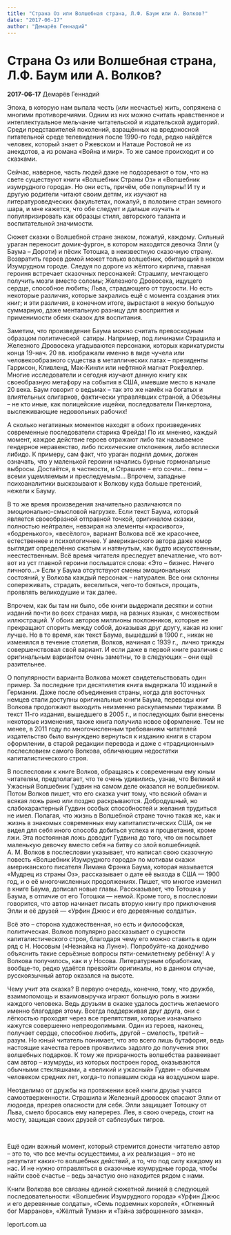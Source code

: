 ```yaml
---
title: "Страна Оз или Волшебная страна, Л.Ф. Баум или А. Волков?"
date: "2017-06-17"
author: "Демарёв Геннадий"
---
```


# Страна Оз или Волшебная страна, Л.Ф. Баум или А. Волков?

**2017-06-17** Демарёв Геннадий

Эпоха, в  которую нам выпала честь (или несчастье) жить, сопряжена с многими  противоречиями. Одним из них можно считать нравственное и  интеллектуальное мельчание читательской и издательской аудиторий. Среди  представителей поколений, взращённых на вредоносной питательной среде  телевидения после 1990-го года, редко найдётся человек, который знает о  Ржевском и Наташе Ростовой не из анекдотов, а из романа «Война и мир».  То же самое происходит и со сказками. 

Сейчас,  наверное, часть людей даже не подозревают о том, что на свете существуют  книги «Волшебник Страны Оз» и «Волшебник изумрудного города». Но они  есть, причём, обе популярны! И ту и другую родители читают своим детям,  их изучают на литературоведческих факультетах, пожалуй, в половине стран  земного шара, и мне кажется, что обе следует и дальше изучать и  популяризировать как образцы стиля, авторского таланта и воспитательной  значимости. 

Сюжет  сказки о Волшебной стране знаком, пожалуй, каждому. Сильный ураган  переносит домик-фургон, в котором находятся девочка Элли (у Баума –  Дороти) и пёсик Тотошка, в неизвестную сказочную страну. Возвратить  героев домой может только волшебник, обитающий в неком Изумрудном  городе. Следуя по дороге из жёлтого кирпича, главная героиня встречает  сказочных персонажей: Страшилу, мечтающего получить мозги вместо соломы;  Железного Дровосека, ищущего сердце, способное любить; Льва,  страдающего от трусости. Но есть  некоторые различия, которые закрались ещё с момента создания этих книг; и  эти различия, в конечном итоге, вырастают в некую большую суммарную,  даже ментальную разницу для восприятия и применимости обеих сказок для  воспитания.

Заметим,  что произведение Баума можно считать превосходным образцом политической   сатиры. Например, под личинами Страшила и Железного Дровосека  угадываются персонажи, которых карикатуристы конца 19-нач. 20 вв.  изображали именно в виде чучела или человекообразного существа в  металлических латах – президенты Гаррисон, Кливленд, Мак-Кинли или  нефтяной магнат Рокфеллер. Многие исследователи и сегодня изучают данную  книгу как своеобразную метафору на события в США, имевшие место в  начале 20 века. Баум говорит о ведьмах – так это же намёк на богатых и  влиятельных олигархов, фактически управлявших страной, а Обезьяны – не  кто иные, как полицейские ищейки, последователи Пинкертона,  выслеживающие недовольных рабочих!

А  сколько негативных моментов находят в обоих произведениях современные  последователи старика Фрейда! По их мнению, каждый момент, каждое  действие героев отражают либо так называемое гендерное неравенство, либо  психические отклонения, либо всплески либидо. К примеру, сам факт, что  ураган поднял домик, должен означать, что у маленькой героини начались  бурные гормональные выбросы. Достаётся, в частности, и Страшиле – его  сочли… геем – всеми ущемляемым и преследуемым… Впрочем, западные  психоаналитики высказывают к Волкову куда больше претензий, нежели к  Бауму.

В то же  время произведения значительно различаются по эмоционально-смысловой  нагрузке. Если текст Баума, который является своеобразной отправной  точкой, оригиналом сказки, полностью нейтрален, невзирая на элементы  «красивого», «бодренького», «весёлого», вариант Волкова всё же  красочнее, естественнее и психологичнее. У американского автора даже  юмор выглядит определённо сжатым и натянутым, как будто искусственным,  неестественным. Всё время читателя преследует впечатление, что вот-вот  из уст главной героини послышатся слова: «Это – бизнес. Ничего личного…»  Если у Баума отсутствуют смены эмоциональных состояний, у Волкова  каждый персонаж – натурален. Все они склонны сопереживать, страдать,  веселиться, чего-то бояться, прощать, проявлять великодушие и так далее. 

Впрочем,  как бы там ни было, обе книги выдержали десятки и сотни изданий почти  во всех странах мира, на разных языках, с множеством иллюстраций. У  обоих авторов миллионы поклонников, которые не прекращают спорить между  собой, доказывая друг другу, какая из книг лучше. Но в то время, как  текст Баума, вышедший в 1900 г., никак не изменялся в течение столетия,  Волков, начиная с 1939 г.,  лично трижды совершенствовал свой вариант. И  если даже в первой книге различия с оригинальным вариантом очень  заметны, то в следующих – они ещё разительнее. 

О популярности варианта Волкова может свидетельствовать один пример. За  последние три десятилетия книга выдержала 10 изданий в Германии. Даже  после объединения страны, когда для восточных немцев стали доступны  оригинальные книги Баума, переводы книг Волкова продолжают выходить  неизменно раскупаемыми тиражами. В текст 11-го издания, вышедшего в 2005 г.,  и последующих были внесены некоторые изменения, также книга получила  новое оформление. Тем не менее, в 2011 году по многочисленным  требованиям читателей издательство было вынуждено вернуться к изданию  книги в старом оформлении, в старой редакции перевода и даже с  «традиционным» послесловием самого Волкова, обличающим недостатки  капиталистического строя.

В послесловии к книге Волков,  обращаясь к современным ему юным читателям, предполагает, что те очень  удивились, узнав, что Великий и Ужасный Волшебник Гудвин на самом деле  оказался не волшебником. Потом Волков пишет, что его сказка учит тому,  что всякий обман и всякая ложь рано или поздно раскрываются.  Добродушный, но слабохарактерный Гудвин особых способностей и желания  трудиться не имел. Полагая, что жизнь в Волшебной стране точно такая же,  как и жизнь в знакомых современных ему капиталистических США, он не  видел для себя иного способа добиться успеха и процветания, кроме лжи.  Эта постоянная ложь доводит Гудвина до того, что он посылает маленькую  девочку вместо себя на битву со злой волшебницей. А. М. Волков в  послесловии указывает, что написал свою сказочную повесть «Волшебник  Изумрудного города» по мотивам сказки американского писателя Лимана  Фрэнка Баума, которая называется «Мудрец из страны Оз», рассказывает о  дате её выхода в США — 1900 год, и о её многочисленных продолжениях.  Пишет, что многое изменил в книге Баума, дописал новые главы.  Рассказывает, что Тотошка у Баума, в отличие от его Тотошки — немой.  Кроме того, в послесловии говорится, что автор начинает писать вторую  книгу про приключения Элли и её друзей — «Урфин Джюс и его деревянные  солдаты».

Всё это –  сторона художественная, но есть и философская, политическая. Волков  популярно рассказывает о сущности капиталистического строя, благодаря  чему его можно ставить в один ряд с Н. Носовым («Незнайка на Луне»).  Попробуйте-ка доходчиво объяснить такие серьёзные вопросы  пяти-семилетнему ребёнку! А у Волкова получилось, как и у Носова. Литературным обработкам, вообще-то, редко удаётся превзойти оригиналы,  но в данном случае, русскоязычный автор оказался на высоте.

Чему  учит эта сказка? В первую очередь, конечно, тому, что дружба,  взаимопомощь и взаимовыручка играют большую роль в жизни каждого  человека. Ведь друзьям в сказке удалось достичь желаемого именно  благодаря этому. Всегда поддерживая друг друга, они с лёгкостью проходят  через все препятствия, которые изначально кажутся совершенно  непреодолимыми. Один из героев, наконец, получает сердце, способное  любить, другой – смелость, третий – разум. Но  юный читатель понимает, что это всего лишь бутафория, ведь настоящие  качества героев проявились задолго до получения этих волшебных подарков.  К тому же призрачность волшебства развеивает сам автор – изумруды, из  которых построен город, оказываются обычными стекляшками, а «великий и  ужасный» Гудвин – обычным человеком средних лет, когда-то попавшим сюда  на воздушном шаре.

Неотделимо  от дружбы на протяжении всей книги друзья учатся самоотверженности.  Страшила и Железный дровосек спасают Элли от людоеда, презрев опасности  для себя. Элли защищает Тотошку от Льва, смело бросаясь ему наперерез.  Лев, в свою очередь, стоит на мосту, защищая своих друзей от саблезубых  тигров.

 

Ещё  один важный момент, который стремится донести читателю автор – это то,  что все мечты осуществимы, а их реализация – это не результат каких-то  волшебных действий, а то, что под силу каждому из нас. И не нужно  отправляться в сказочные изумрудные города, чтобы найти своё счастье –  ведь зачастую оно находится рядом с нами.

Книги Волкова все связаны единой сюжетной линией в следующей последовательности: «Волшебник Изумрудного города» «Урфин  Джюс и его деревянные солдаты», «Семь подземных королей», «Огненный бог  Марранов», «Жёлтый Туман» и «Тайна заброшенного замка».

leport.com.ua